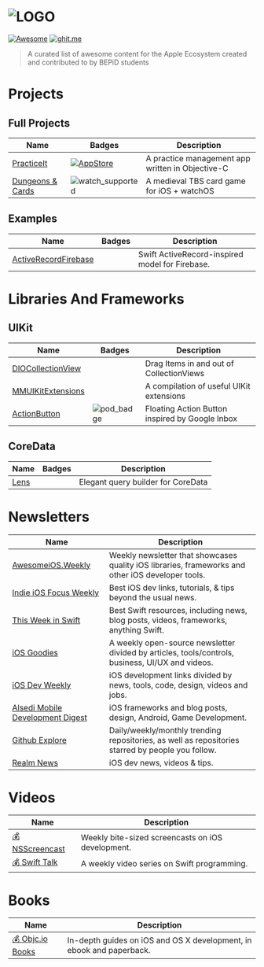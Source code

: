 ![LOGO](https://raw.githubusercontent.com/bepid-ifce/awesome-bepid/master/media/banner.png)
========================================
[![Awesome](https://cdn.rawgit.com/sindresorhus/awesome/d7305f38d29fed78fa85652e3a63e154dd8e8829/media/badge.svg)](https://github.com/sindresorhus/awesome)
[![ghit.me](https://ghit.me/badge.svg?repo=bepid-ifce/awesome-bepid)](https://ghit.me/repo/bepid-ifce/awesome-bepid)

> A curated list of awesome content for the Apple Ecosystem created and contributed to by BEPiD students

# Projects
## Full Projects
Name | Badges | Description
-----|--------|------------
[PracticeIt](https://github.com/matheusmcardoso/PracticeIt) | [![AppStore](https://img.shields.io/badge/App%20Store-published-green.svg)](https://itunes.apple.com/us/app/practiceit/id1118984457?mt=8) | A practice management app written in Objective-C
[Dungeons & Cards](https://github.com/hananim-studios/DungeonsAndCards-game) | ![watch_supported](https://raw.githubusercontent.com/bepid-ifce/awesome-bepid/master/media/watch_supported.svg) | A medieval TBS card game for iOS + watchOS
## Examples
Name | Badges | Description
-----|--------|------------
[ActiveRecordFirebase](https://github.com/VictorAlisson10/ActiveRecordFirebase) | | Swift ActiveRecord-inspired model for Firebase.


# Libraries And Frameworks
## UIKit
Name | Badges | Description
-----|--------|------------
[DIOCollectionView](https://github.com/matheusmcardoso/DIOCollectionView) | | Drag Items in and out of CollectionViews
[MMUIKitExtensions](https://github.com/matheusmcardoso/MMUIKitExtensions) | | A compilation of useful UIKit extensions
[ActionButton](https://github.com/lourenco-marinho/ActionButton) | ![pod_badge](https://img.shields.io/cocoapods/v/ActionButton.svg) | Floating Action Button inspired by Google Inbox
## CoreData
Name | Badges | Description
-----|--------|------------
[Lens](https://github.com/lourenco-marinho/Lens) | | Elegant query builder for CoreData


# Newsletters
Name | Description
-----|------------
[AwesomeiOS.Weekly](https://github.com/vsouza/awesome-ios#weve-launched-our-newsletter-) | Weekly newsletter that showcases quality iOS libraries, frameworks and other iOS developer tools.
[Indie iOS Focus Weekly](https://indieiosfocus.curated.co/) | Best iOS dev links, tutorials, & tips beyond the usual news.
[This Week in Swift](https://swiftnews.curated.co/) | Best Swift resources, including news, blog posts, videos, frameworks, anything Swift.
[iOS Goodies](http://ios-goodies.com/) | A weekly open-source newsletter divided by articles, tools/controls, business, UI/UX and videos.
[iOS Dev Weekly](https://iosdevweekly.com/) | iOS development links divided by news, tools, code, design, videos and jobs.
[Alsedi Mobile Development Digest](http://blog.alsedi.com/mobile-development-digest/) | iOS frameworks and blog posts, design, Android, Game Development.
[Github Explore](https://github.com/explore/subscribe) | Daily/weekly/monthly trending repositories, as well as repositories starred by people you follow.
[Realm News](https://realm.io/news/) | iOS dev news, videos & tips.


# Videos
Name | Description
-----|------------
[💰 NSScreencast](http://nsscreencast.com/episodes) | Weekly bite-sized screencasts on iOS development.
[💰 Swift Talk](https://talk.objc.io) | A weekly video series on Swift programming.

# Books
Name | Description
-----|------------
[💰 Objc.io Books](https://www.objc.io/books/) | In-depth guides on iOS and OS X development, in ebook and paperback.

